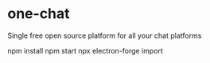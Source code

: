 # one-chat
Single free open source platform for all your chat platforms

npm install
npm start
npx electron-forge import